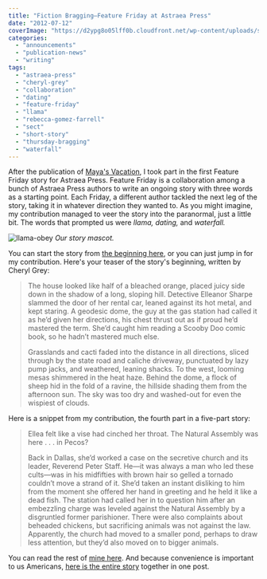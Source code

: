 ```yaml
---
title: "Fiction Bragging—Feature Friday at Astraea Press"
date: "2012-07-12"
coverImage: "https://d2ypg8o05lff0b.cloudfront.net/wp-content/uploads/sites/3/2012/07/llama-obey.jpg"
categories:
  - "announcements"
  - "publication-news"
  - "writing"
tags:
  - "astraea-press"
  - "cheryl-grey"
  - "collaboration"
  - "dating"
  - "feature-friday"
  - "llama"
  - "rebecca-gomez-farrell"
  - "sect"
  - "short-story"
  - "thursday-bragging"
  - "waterfall"
---
```


After the publication of [Maya's Vacation](https://rebeccagomezfarrell.com/fiction/mayas-vacation), I took part in the first Feature Friday story for Astraea Press. Feature Friday is a collaboration among a bunch of Astraea Press authors to write an ongoing story with three words as a starting point. Each Friday, a different author tackled the next leg of the story, taking it in whatever direction they wanted to. As you might imagine, my contribution managed to veer the story into the paranormal, just a little bit. The words that prompted us were _llama, dating,_ and _waterfall._

![llama-obey](https://d2ypg8o05lff0b.cloudfront.net/wp-content/uploads/sites/3/2012/07/llama-obey.jpg) *Our story mascot.*

You can start the story from [the beginning here](http://astraeapress.blogspot.com/2011/04/feature-friday-astraea-press.html "Feature Friday"), or you can just jump in for my contribution. Here's your teaser of the story's beginning, written by Cheryl Grey:

> The house looked like half of a bleached orange, placed juicy side down in the shadow of a long, sloping hill. Detective Elleanor Sharpe slammed the door of her rental car, leaned against its hot metal, and kept staring. A geodesic dome, the guy at the gas station had called it as he’d given her directions, his chest thrust out as if proud he’d mastered the term. She’d caught him reading a Scooby Doo comic book, so he hadn’t mastered much else.
>
> Grasslands and cacti faded into the distance in all directions, sliced through by the state road and caliche driveway, punctuated by lazy pump jacks, and weathered, leaning shacks. To the west, looming mesas shimmered in the heat haze. Behind the dome, a flock of sheep hid in the fold of a ravine, the hillside shading them from the afternoon sun. The sky was too dry and washed-out for even the wispiest of clouds.

Here is a snippet from my contribution, the fourth part in a five-part story:

> Ellea felt like a vise had cinched her throat. The Natural Assembly was here . . . in Pecos?
>
> Back in Dallas, she’d worked a case on the secretive church and its leader, Reverend Peter Staff. He—it was always a man who led these cults—was in his midfifties with brown hair so gelled a tornado couldn’t move a strand of it. She’d taken an instant disliking to him from the moment she offered her hand in greeting and he held it like a dead fish. The station had called her in to question him after an embezzling charge was leveled against the Natural Assembly by a disgruntled former parishioner. There were also complaints about beheaded chickens, but sacrificing animals was not against the law. Apparently, the church had moved to a smaller pond, perhaps to draw less attention, but they’d also moved on to bigger animals.

You can read the rest of [mine here](http://astraeapress.blogspot.com/2011/04/feature-friday-astraea-press_22.html "Feature Friday"). And because convenience is important to us Americans, [here is the entire story](http://astraeapress.blogspot.com/2011/05/our-friday-feature-collaboration-in-its.html "Feature Friday") together in one post.

